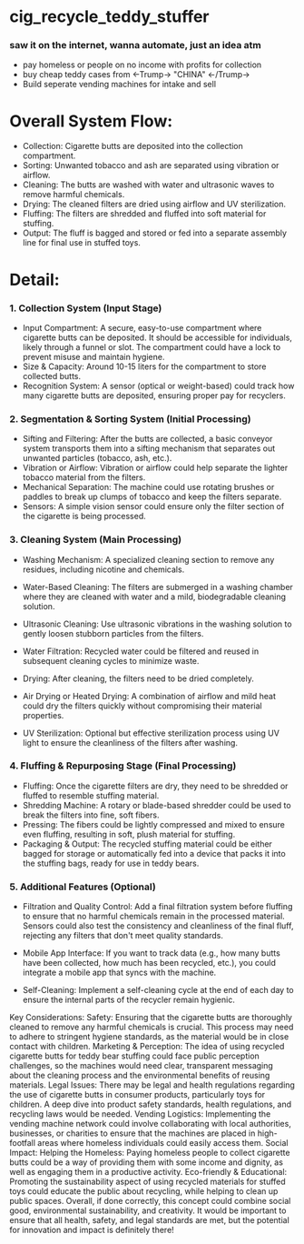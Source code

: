 # cig_recycle_teddy_stuffer
### saw it on the internet, wanna automate, just an idea atm
- pay homeless or people on no income with profits for collection
- buy cheap teddy cases from <-Trump-> "CHINA" <-/Trump->
- Build seperate vending machines for intake and sell


# Overall System Flow:
- Collection: Cigarette butts are deposited into the collection compartment.
- Sorting: Unwanted tobacco and ash are separated using vibration or airflow.
- Cleaning: The butts are washed with water and ultrasonic waves to remove harmful chemicals.
- Drying: The cleaned filters are dried using airflow and UV sterilization.
- Fluffing: The filters are shredded and fluffed into soft material for stuffing.
- Output: The fluff is bagged and stored or fed into a separate assembly line for final use in stuffed toys.

# Detail:
### 1. Collection System (Input Stage)
- Input Compartment: A secure, easy-to-use compartment where cigarette butts can be deposited. It should be accessible for individuals, likely through a funnel or slot. The compartment could have a lock to prevent misuse and maintain hygiene.
- Size & Capacity: Around 10-15 liters for the compartment to store collected butts.
- Recognition System: A sensor (optical or weight-based) could track how many cigarette butts are deposited, ensuring proper pay for recyclers.

### 2. Segmentation & Sorting System (Initial Processing)
- Sifting and Filtering: After the butts are collected, a basic conveyor system transports them into a sifting mechanism that separates out unwanted particles (tobacco, ash, etc.).
- Vibration or Airflow: Vibration or airflow could help separate the lighter tobacco material from the filters.
- Mechanical Separation: The machine could use rotating brushes or paddles to break up clumps of tobacco and keep the filters separate.
- Sensors: A simple vision sensor could ensure only the filter section of the cigarette is being processed.

### 3. Cleaning System (Main Processing)

- Washing Mechanism: A specialized cleaning section to remove any residues, including nicotine and chemicals.
- Water-Based Cleaning: The filters are submerged in a washing chamber where they are cleaned with water and a mild, biodegradable cleaning solution.
- Ultrasonic Cleaning: Use ultrasonic vibrations in the washing solution to gently loosen stubborn particles from the filters.
- Water Filtration: Recycled water could be filtered and reused in subsequent cleaning cycles to minimize waste.
- Drying: After cleaning, the filters need to be dried completely.

- Air Drying or Heated Drying: A combination of airflow and mild heat could dry the filters quickly without compromising their material properties.
- UV Sterilization: Optional but effective sterilization process using UV light to ensure the cleanliness of the filters after washing.

### 4. Fluffing & Repurposing Stage (Final Processing)
- Fluffing: Once the cigarette filters are dry, they need to be shredded or fluffed to resemble stuffing material.
- Shredding Machine: A rotary or blade-based shredder could be used to break the filters into fine, soft fibers.
- Pressing: The fibers could be lightly compressed and mixed to ensure even fluffing, resulting in soft, plush material for stuffing.
- Packaging & Output: The recycled stuffing material could be either bagged for storage or automatically fed into a device that packs it into the stuffing bags, ready for use in teddy bears.

### 5. Additional Features (Optional)
- Filtration and Quality Control: Add a final filtration system before fluffing to ensure that no harmful chemicals remain in the processed material. Sensors could also test the consistency and cleanliness of the final fluff, rejecting any filters that don't meet quality standards.

- Mobile App Interface: If you want to track data (e.g., how many butts have been collected, how much has been recycled, etc.), you could integrate a mobile app that syncs with the machine.

- Self-Cleaning: Implement a self-cleaning cycle at the end of each day to ensure the internal parts of the recycler remain hygienic.

Key Considerations:
Safety: Ensuring that the cigarette butts are thoroughly cleaned to remove any harmful chemicals is crucial. This process may need to adhere to stringent hygiene standards, as the material would be in close contact with children.
Marketing & Perception: The idea of using recycled cigarette butts for teddy bear stuffing could face public perception challenges, so the machines would need clear, transparent messaging about the cleaning process and the environmental benefits of reusing materials.
Legal Issues: There may be legal and health regulations regarding the use of cigarette butts in consumer products, particularly toys for children. A deep dive into product safety standards, health regulations, and recycling laws would be needed.
Vending Logistics: Implementing the vending machine network could involve collaborating with local authorities, businesses, or charities to ensure that the machines are placed in high-footfall areas where homeless individuals could easily access them.
Social Impact:
Helping the Homeless: Paying homeless people to collect cigarette butts could be a way of providing them with some income and dignity, as well as engaging them in a productive activity.
Eco-friendly & Educational: Promoting the sustainability aspect of using recycled materials for stuffed toys could educate the public about recycling, while helping to clean up public spaces.
Overall, if done correctly, this concept could combine social good, environmental sustainability, and creativity. It would be important to ensure that all health, safety, and legal standards are met, but the potential for innovation and impact is definitely there!
